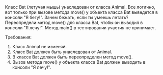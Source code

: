 
Класс Bat (летучая мышь) унаследован от класса Animal. Все логично, вот только при вызове метода move() у объекта класса Bat выведется в консоли &quot;Я бегу!&quot;.
Зачем бежать, если ты умеешь летать?
Переопредели метод move() для класса Bat, чтобы он выводил в консоли &quot;Я лечу!&quot;.
Метод main() в тестировании участия не принимает.


Требования:
1.	Класс Animal не изменяй.
2.	Класс Bat должен быть унаследован от Animal.
3.	В классе Bat должен быть переопределен метод move().
4.	Вызов метода move() у объекта класса Bat должен выводить в консоли &quot;Я лечу!&quot;.


